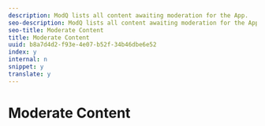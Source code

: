 ```yaml
---
description: ModQ lists all content awaiting moderation for the App.
seo-description: ModQ lists all content awaiting moderation for the App.
seo-title: Moderate Content
title: Moderate Content
uuid: b8a7d4d2-f93e-4e07-b52f-34b46dbe6e52
index: y
internal: n
snippet: y
translate: y
---
```


# Moderate Content


